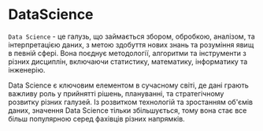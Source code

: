 # DataScience

`Data Science` - це галузь, що займається збором, обробкою, аналізом, та інтерпретацією даних, з метою здобуття нових знань та розуміння явищ в певній сфері. Вона поєднує методології, алгоритми та інструменти з різних дисциплін, включаючи статистику, математику, інформатику та інженерію.

Data Science є ключовим елементом в сучасному світі, де дані грають важливу роль у прийнятті рішень, плануванні, та стратегічному розвитку різних галузей. Із розвитком технологій та зростанням об'ємів даних, значення Data Science тільки збільшується, тому вона стає все більш популярною серед фахівців різних напрямків.
